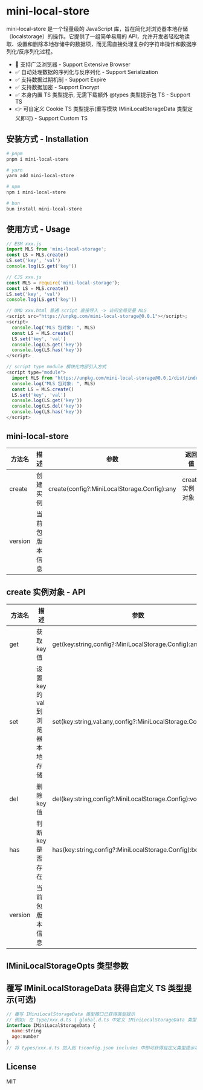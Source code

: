 # mini-local-store

mini-local-store 是一个轻量级的 JavaScript 库，旨在简化对浏览器本地存储（localstorage）的操作。它提供了一组简单易用的 API，允许开发者轻松地读取、设置和删除本地存储中的数据项，而无需直接处理复杂的字符串操作和数据序列化/反序列化过程。

- 🤡 支持广泛浏览器 - Support Extensive Browser
- ✅ 自动处理数据的序列化与反序列化 - Support Serialization
- ✅ 支持数据过期机制 - Support Expire
- ✅ 支持数据加密 - Support Encrypt
- ✅ 本身内置 TS 类型提示, 无需下载额外 @types 类型提示包 TS - Support TS
- 👉 可自定义 Cookie TS 类型提示(重写模块 IMiniLocalStorageData 类型定义即可) - Support Custom TS

## 安装方式 - Installation

```bash
# pnpm
pnpm i mini-local-store

# yarn
yarn add mini-local-store

# npm
npm i mini-local-store

# bun
bun install mini-local-store
```

## 使用方式 - Usage

```js
// ESM xxx.js
import MLS from 'mini-local-storage';
const LS = MLS.create()
LS.set('key', 'val')
console.log(LS.get('key'))

// CJS xxx.js
const MLS = require('mini-local-storage');
const LS = MLS.create()
LS.set('key', 'val')
console.log(LS.get('key'))

// UMD xxx.html 普通 script 直接导入 -> 访问全局变量 MLS
<script src="https://unpkg.com/mini-local-storage@0.0.1"></script>;
<script>
  console.log("MLS 包对象: ", MLS)
  const LS = MLS.create()
  LS.set('key', 'val')
  console.log(LS.get('key'))
  console.log(LS.has('key'))
</script>

// script type module 模块化内部引入方式
<script type="module">
  import MLS from "https://unpkg.com/mini-local-storage@0.0.1/dist/index.esm.js";
  console.log("MLS 包对象: ", MLS)
  const LS = MLS.create()
  LS.set('key', 'val')
  console.log(LS.get('key'))
  console.log(LS.del('key'))
  console.log(LS.has('key'))
</script>
```

## mini-local-store

| 方法名  | 描述           | 参数                                        | 返回值          |
| ------- | -------------- | ------------------------------------------- | --------------- |
| create  | 创建实例       | create(config?:MiniLocalStorage.Config):any | create 实例对象 |
| version | 当前包版本信息 |                                             |                 |

## create 实例对象 - API

| 方法名  | 描述                             | 参数                                                         | 返回值  |
| ------- | -------------------------------- | ------------------------------------------------------------ | ------- |
| get     | 获取 key 值                      | get(key:string,config?:MiniLocalStorage.Config):any          | any     |
| set     | 设置 key 的 val 到浏览器本地存储 | set(key:string,val:any,config?:MiniLocalStorage.Config):void | void    |
| del     | 删除 key 值                      | del(key:string,config?:MiniLocalStorage.Config):void         | void    |
| has     | 判断 key 是否存在                | has(key:string,config?:MiniLocalStorage.Config):boolean      | boolean |
| version | 当前包版本信息                   |                                                              | string  |

## IMiniLocalStorageOpts 类型参数

## 覆写 IMiniLocalStorageData 获得自定义 TS 类型提示(可选)

```js
// 覆写 IMiniLocalStorageData 类型接口已获得类型提示
// 例如: 在 type/xxx.d.ts | global.d.ts 中定义 IMiniLocalStorageData 类型接口
interface IMiniLocalStorageData {
  name:string
  age:number
}
// 将 types/xxx.d.ts 加入到 tsconfig.json includes 中即可获得自定义类型提示功能咯
```

## License

MIT
